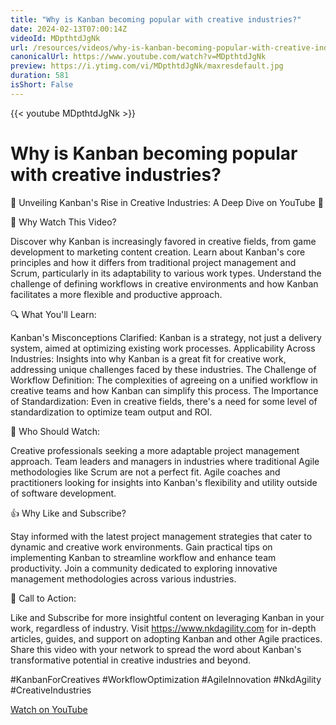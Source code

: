 ```yaml
---
title: "Why is Kanban becoming popular with creative industries?"
date: 2024-02-13T07:00:14Z
videoId: MDpthtdJgNk
url: /resources/videos/why-is-kanban-becoming-popular-with-creative-industries-
canonicalUrl: https://www.youtube.com/watch?v=MDpthtdJgNk
preview: https://i.ytimg.com/vi/MDpthtdJgNk/maxresdefault.jpg
duration: 581
isShort: False
---
```


{{< youtube MDpthtdJgNk >}}

# Why is Kanban becoming popular with creative industries?

🚀 Unveiling Kanban's Rise in Creative Industries: A Deep Dive on YouTube 🚀

🎯 Why Watch This Video?

Discover why Kanban is increasingly favored in creative fields, from game development to marketing content creation.
Learn about Kanban's core principles and how it differs from traditional project management and Scrum, particularly in its adaptability to various work types.
Understand the challenge of defining workflows in creative environments and how Kanban facilitates a more flexible and productive approach.

🔍 What You'll Learn:

Kanban's Misconceptions Clarified: Kanban is a strategy, not just a delivery system, aimed at optimizing existing work processes.
Applicability Across Industries: Insights into why Kanban is a great fit for creative work, addressing unique challenges faced by these industries.
The Challenge of Workflow Definition: The complexities of agreeing on a unified workflow in creative teams and how Kanban can simplify this process.
The Importance of Standardization: Even in creative fields, there's a need for some level of standardization to optimize team output and ROI.

👥 Who Should Watch:

Creative professionals seeking a more adaptable project management approach.
Team leaders and managers in industries where traditional Agile methodologies like Scrum are not a perfect fit.
Agile coaches and practitioners looking for insights into Kanban's flexibility and utility outside of software development.

👍 Why Like and Subscribe?

Stay informed with the latest project management strategies that cater to dynamic and creative work environments.
Gain practical tips on implementing Kanban to streamline workflow and enhance team productivity.
Join a community dedicated to exploring innovative management methodologies across various industries.

📢 Call to Action:

Like and Subscribe for more insightful content on leveraging Kanban in your work, regardless of industry.
Visit https://www.nkdagility.com for in-depth articles, guides, and support on adopting Kanban and other Agile practices.
Share this video with your network to spread the word about Kanban's transformative potential in creative industries and beyond.

#KanbanForCreatives #WorkflowOptimization #AgileInnovation #NkdAgility #CreativeIndustries

[Watch on YouTube](https://www.youtube.com/watch?v=MDpthtdJgNk)
